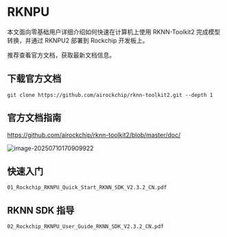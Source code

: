 # RKNPU

本文面向零基础用户详细介绍如何快速在计算机上使用 RKNN-Toolkit2 完成模型转换，并通过 RKNPU2 部署到 Rockchip 开发板上。

推荐查看官方文档，获取最新文档信息。



## 下载官方文档

```
git clone https://github.com/airockchip/rknn-toolkit2.git --depth 1

```



## 官方文档指南

https://github.com/airockchip/rknn-toolkit2/blob/master/doc/

![image-20250710170909922](http://tanzhtanzh.oss-cn-shenzhen.aliyuncs.com/img/image-20250710170909922.png)



## 快速入门

```
01_Rockchip_RKNPU_Quick_Start_RKNN_SDK_V2.3.2_CN.pdf
```



## RKNN SDK 指导

```
02_Rockchip_RKNPU_User_Guide_RKNN_SDK_V2.3.2_CN.pdf
```



